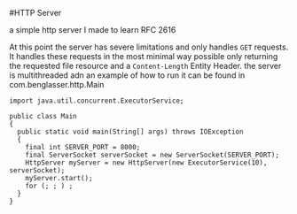 #HTTP Server

a simple http server I made to learn RFC 2616

At this point the server has severe limitations and only handles `GET` requests.  It handles these requests in the most minimal way possible only returning the requested file resource and a `Content-Length` Entity Header.  the server is multithreaded adn an example of how to run it can be found in com.benglasser.http.Main

```
import java.util.concurrent.ExecutorService;

public class Main
{
  public static void main(String[] args) throws IOException
  {
    final int SERVER_PORT = 8000;
    final ServerSocket serverSocket = new ServerSocket(SERVER_PORT);
    HttpServer myServer = new HttpServer(new ExecutorService(10), serverSocket);
    myServer.start();
    for (; ; ) ;
  }
}
```
